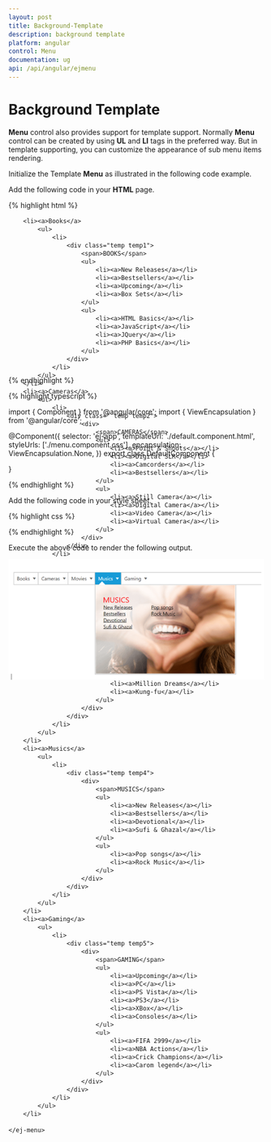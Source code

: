 ```yaml
---
layout: post
title: Background-Template
description: background template
platform: angular
control: Menu
documentation: ug
api: /api/angular/ejmenu
---
```


# Background Template

**Menu** control also provides support for template support. Normally **Menu** control can be created by using **UL** and **LI** tags in the preferred way. But in template supporting, you can customize the appearance of sub menu items rendering. 

Initialize the Template **Menu** as illustrated in the following code example. 

Add the following code in your **HTML** page.

{% highlight html %}

<div id="menu_controls" style="height:300px">
    <ej-menu id="menutemplate">

        <li><a>Books</a>
            <ul>
                <li>
                    <div class="temp temp1">
                        <span>BOOKS</span>
                        <ul>
                            <li><a>New Releases</a></li>
                            <li><a>Bestsellers</a></li>
                            <li><a>Upcoming</a></li>
                            <li><a>Box Sets</a></li>
                        </ul>
                        <ul>
                            <li><a>HTML Basics</a></li>
                            <li><a>JavaScript</a></li>
                            <li><a>JQuery</a></li>
                            <li><a>PHP Basics</a></li>
                        </ul>
                    </div>
                </li>
            </ul>
        </li>
        <li><a>Cameras</a>
            <ul>
                <li>
                    <div class=" temp temp2">
                        <div>
                            <span>CAMERAS</span>
                            <ul>
                                <li><a>Point & Shoots</a></li>
                                <li><a>Digital SLR</a></li>
                                <li><a>Camcorders</a></li>
                                <li><a>Bestsellers</a></li>
                            </ul>
                            <ul>
                                <li><a>Still Camera</a></li>
                                <li><a>Digital Camera</a></li>
                                <li><a>Video Camera</a></li>
                                <li><a>Virtual Camera</a></li>
                            </ul>
                        </div>
                    </div>
                </li>
            </ul>
        </li>
        <li><a>Movies</a>
            <ul>
                <li>
                    <div class="temp temp3">
                        <div>
                            <span>MOVIES</span>
                            <ul>
                                <li><a>Genobili Actions</a></li>
                                <li><a>Jackie Rocks</a></li>
                                <li><a>Men In Blue</a></li>
                                <li><a>Human vs Alien</a></li>
                            </ul>
                            <ul>
                                <li><a>Million Dreams</a></li>
                                <li><a>Kung-fu</a></li>
                            </ul>
                        </div>
                    </div>
                </li>
            </ul>
        </li>
        <li><a>Musics</a>
            <ul>
                <li>
                    <div class="temp temp4">
                        <div>
                            <span>MUSICS</span>
                            <ul>
                                <li><a>New Releases</a></li>
                                <li><a>Bestsellers</a></li>
                                <li><a>Devotional</a></li>
                                <li><a>Sufi & Ghazal</a></li>
                            </ul>
                            <ul>
                                <li><a>Pop songs</a></li>
                                <li><a>Rock Music</a></li>
                            </ul>
                        </div>
                    </div>
                </li>
            </ul>
        </li>
        <li><a>Gaming</a>
            <ul>
                <li>
                    <div class="temp temp5">
                        <div>
                            <span>GAMING</span>
                            <ul>
                                <li><a>Upcoming</a></li>
                                <li><a>PC</a></li>
                                <li><a>PS Vista</a></li>
                                <li><a>PS3</a></li>
                                <li><a>XBox</a></li>
                                <li><a>Consoles</a></li>
                            </ul>
                            <ul>
                                <li><a>FIFA 2999</a></li>
                                <li><a>NBA Actions</a></li>
                                <li><a>Crick Champions</a></li>
                                <li><a>Carom legend</a></li>
                            </ul>
                        </div>
                    </div>
                </li>
            </ul>
        </li>

    </ej-menu>
</div>

{% endhighlight %}

{% highlight typescript %}

import { Component } from '@angular/core';
import { ViewEncapsulation } from '@angular/core';

@Component({
  selector: 'ej-app',
  templateUrl: './default.component.html',
  styleUrls: ['./menu.component.css'],
  encapsulation: ViewEncapsulation.None,
})
export class DefaultComponent {
 
}

{% endhighlight %}



Add the following code in your style sheet.

{% highlight css %}


<style type="text/css">
    .temp {
        height: 237px;
        width: 375px;
        font-family: segoe UI;
        cursor: default;
        background-size: 100% 100%;
    }

    .temp span {
        color: red;
        float: left;
        font-size: 20px;
        left: 20px;
        position: relative;
        top: 25px;
        width: 100px;
    }

    .temp ul {
        float: left;
        font-size: 14px;
        left: -79px;
        list-style-type: none;
        margin: 0;
        padding: 0;
        position: relative;
        top: 50px;
        width: 128px;
    }

    .temp ul li {
        font-size: 13px;
    }

    .temp ul li a {
        text-decoration: underline;
        cursor: pointer;
        color: #000;
    }

    .temp1 {
        background-image: url("1.jpg");
    }

    .temp2 {
        background-image: url("2.jpg");
    }

    .temp3 {
        background-image: url("3.jpg");
    }

    .temp4 {
        background-image: url("4.jpg");
    }

    .e-menu.e-horizontal li > ul, .e-menu.e-horizontal li > ul > li:hover {
        background-color: #fff;
    }

    .e-menu.e-horizontal > li > ul:after {
        border-color: transparent transparent #fff;
    }
</style>


{% endhighlight %}



Execute the above code to render the following output.                       

![](/angular/Menu/Background-Template_images/Background-Template_img1.png) 




